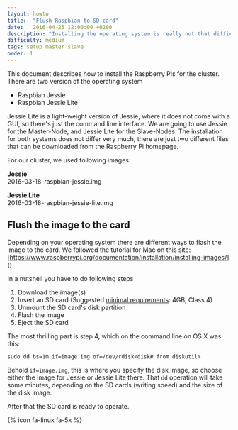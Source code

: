```yaml
---
layout: howto
title:  "Flush Raspbian to SD card"
date:   2016-04-25 12:00:00 +0200
description: "Installing the operating system is really not that difficult, and exciting too!"
difficulty: medium
tags: setup master slave
order: 1
---
```


This document describes how to install the Raspberry Pis for the cluster.
There are two version of the operating system

* Raspbian Jessie
* Raspbian Jessie Lite

Jessie Lite is a light-weight version of Jessie, where it does not come with a GUI, so there's just the command line interface.
We are going to use Jessie for the Master-Node, and Jessie Lite for the Slave-Nodes.
The installation for both systems does not differ very much, there are just two different files that can be downloaded from the Raspberry Pi homepage.

For our cluster, we used following images:

**Jessie**  
2016-03-18-raspbian-jessie.img

**Jessie Lite**  
2016-03-18-raspbian-jessie-lite.img

## Flush the image to the card

Depending on your operating system there are different ways to flash the image to the card.
We followed the tutorial for Mac on this site:
[https://www.raspberrypi.org/documentation/installation/installing-images/]()

In a nutshell you have to do following steps

1. Download the image(s)
2. Insert an SD card (Suggested [minimal requirements](https://www.raspberrypi.org/documentation/installation/sd-cards.md): 4GB, Class 4)
3. Unmount the SD card's disk partition
4. Flash the image
5. Eject the SD card

The most thrilling part is step 4, which on the command line on OS X was this:

```shell
sudo dd bs=1m if=image.img of=/dev/rdisk<disk# from diskutil>
```

Behold `if=image.img`, this is where you specify the disk image, so choose either the image for Jessie or Jessie Lite there.
That `dd` operation will take some minutes, depending on the SD cards (writing speed) and the size of the disk image.

After that the SD card is ready to operate.

{% icon fa-linux fa-5x %}
